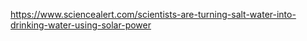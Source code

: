 https://www.sciencealert.com/scientists-are-turning-salt-water-into-drinking-water-using-solar-power


